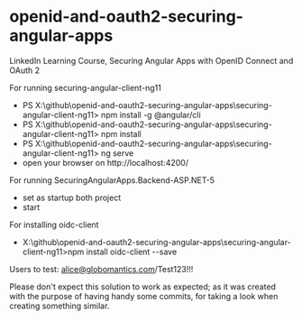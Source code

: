 # openid-and-oauth2-securing-angular-apps
LinkedIn Learning Course, Securing Angular Apps with OpenID Connect and OAuth 2


For running securing-angular-client-ng11
- PS X:\github\openid-and-oauth2-securing-angular-apps\securing-angular-client-ng11> npm install -g @angular/cli
- PS X:\github\openid-and-oauth2-securing-angular-apps\securing-angular-client-ng11> npm install
- PS X:\github\openid-and-oauth2-securing-angular-apps\securing-angular-client-ng11> ng serve
- open your browser on http://localhost:4200/

For running SecuringAngularApps.Backend-ASP.NET-5
- set as startup both project
- start

For installing oidc-client
- X:\github\openid-and-oauth2-securing-angular-apps\securing-angular-client-ng11>npm install oidc-client --save

Users to test:
alice@globomantics.com/Test123!!!

Please don't expect this solution to work as expected; as it was created with the purpose of having handy some commits, for taking a look when creating something similar.
